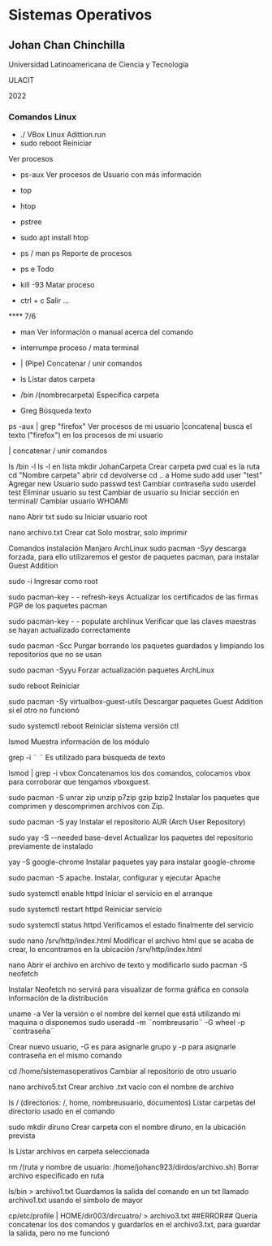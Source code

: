 # Sistemas Operativos

## Johan Chan Chinchilla

Universidad Latinoamericana de Ciencia y Tecnología

ULACIT

2022


### Comandos Linux

* ./ VBox Linux Adittion.run
* sudo reboot       Reiniciar 

Ver procesos
* ps-aux       Ver procesos de Usuario con más información 
* top
* htop
* pstree

* sudo apt install htop 

* ps   / man ps    Reporte de procesos

* ps e        Todo
* kill -93    Matar proceso 
* ctrl + c    Salir ...

**** 7/6
* man         Ver información o manual acerca del comando 

* interrumpe proceso / mata terminal
* |   (Pipe)        Concatenar / unir comandos
* ls          Listar datos carpeta
* /bin   /(nombrecarpeta)    Específica carpeta 
* Greg         Búsqueda texto 

ps -aux | grep "firefox"
Ver procesos de mi usuario |concatena| busca el texto ("firefox") en los procesos de mi usuario
 
|       concatenar / unir comandos

ls /bin -l
ls -l    en lista
mkdir JohanCarpeta   Crear carpeta
pwd      cual es la ruta
cd       "Nombre carpeta"    abrir 
cd       devolverse
cd ..    a Home
sudo add user "test"      Agregar new Usuario
sudo passwd test          Cambiar contraseña
sudo userdel test         Eliminar usuario 
su test                   Cambiar de usuario
su                        Iniciar sección en terminal/ Cambiar usuario
WHOAMI

nano                      Abrir txt
sudo su                   Iniciar usuario root

nano archivo.txt          Crear
cat                       Solo mostrar, solo imprimir




Comandos instalación Manjaro ArchLinux
sudo pacman -Syy 
descarga forzada, para ello utilizaremos el gestor de paquetes pacman, para instalar Guest Addition

sudo -i
Ingresar como root

sudo pacman-key  - - refresh-keys
Actualizar los certificados de las firmas PGP de los paquetes pacman

sudo pacman-key  - - populate archlinux
Verificar que las claves maestras se hayan actualizado correctamente

sudo pacman -Scc
Purgar borrando los paquetes guardados y limpiando los repositorios que no se usan

sudo pacman -Syyu
Forzar actualización paquetes ArchLinux

sudo reboot
Reiniciar

sudo pacman -Sy virtualbox-guest-utils 
Descargar paquetes Guest Addition si el otro no funcionó  

sudo systemctl reboot
Reiniciar sistema versión ctl

lsmod
Muestra información de los módulo

grep -i     ¨            ¨
Es utilizado para búsqueda de texto

lsmod | grep -i vbox 
Concatenamos los dos comandos, colocamos vbox para corroborar que tengamos vboxguest.

sudo pacman -S unrar zip unzip p7zip gzip bzip2
Instalar los paquetes que comprimen y descomprimen archivos con Zip.

sudo pacman -S yay
Instalar el repositorio AUR (Arch User Repository)

sudo yay -S --needed base-devel
Actualizar los paquetes del repositorio previamente de instalado

yay -S google-chrome
Instalar paquetes yay para instalar google-chrome 

sudo pacman -S apache.
Instalar, configurar y ejecutar Apache

sudo systemctl enable httpd
Iniciar el servicio en el arranque

sudo systemctl restart httpd
Reiniciar servicio

sudo systemctl status httpd
Verificamos el estado finalmente del servicio

sudo nano /srv/http/index.html
Modificar el archivo html que se acaba de crear, lo encontramos en la ubicación /srv/http/index.html 

nano
Abrir el archivo en archivo de texto y modificarlo
sudo pacman -S neofetch

Instalar Neofetch no servirá para visualizar de forma gráfica en consola información de la distribución

uname -a
Ver la versión o el nombre del kernel que está utilizando mi maquina o disponemos
sudo useradd -m ¨nombreusario¨ -G wheel -p  ¨contraseña¨  

Crear nuevo usuario, -G es para asignarle grupo y -p para asignarle contraseña en el mismo comando 

cd /home/sistemasoperativos
Cambiar al repositorio de otro usuario

nano archivo5.txt
Crear archivo .txt vacío con el nombre de archivo 

ls / (directorios: /, home, nombreusuario, documentos)
Listar carpetas del directorio usado en el comando

sudo mkdir diruno
Crear carpeta con el nombre diruno, en la ubicación prevista

ls
Listar archivos en carpeta seleccionada

rm /(ruta y nombre de usuario: /home/johanc923/dirdos/archivo.sh)
Borrar archivo especificado en ruta

ls/bin > archivo1.txt
Guardamos la salida del comando en un txt llamado archivo1.txt usando el símbolo de mayor

cp/etc/profile | HOME/dir003/dircuatro/ > archivo3.txt
##ERROR## Quería concatenar los dos comandos y guardarlos en el archivo3.txt, para 
guardar la salida, pero no me funcionó


